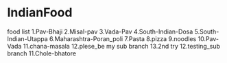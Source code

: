 # IndianFood
food list
1.Pav-Bhaji
2.Misal-pav
3.Vada-Pav
4.South-Indian-Dosa
5.South-Indian-Utappa
6.Maharashtra-Poran_poli
7.Pasta
8.pizza
9.noodles
10.Pav-Vada
11.chana-masala
12.plese_be my sub branch
13.2nd try
12.testing_sub branch
11.Chole-bhatore
